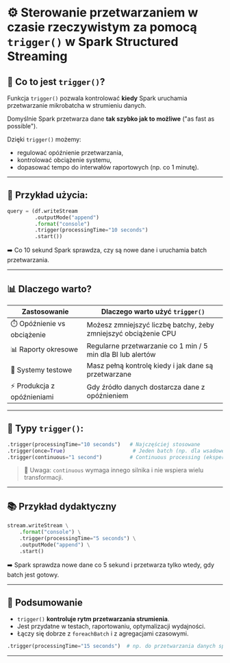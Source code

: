 # ⚙️ Sterowanie przetwarzaniem w czasie rzeczywistym za pomocą `trigger()` w Spark Structured Streaming

## 🔄 Co to jest `trigger()`?

Funkcja `trigger()` pozwala kontrolować **kiedy** Spark uruchamia przetwarzanie mikrobatcha w strumieniu danych.

Domyślnie Spark przetwarza dane **tak szybko jak to możliwe** ("as fast as possible").

Dzięki `trigger()` możemy:

* regulować opóźnienie przetwarzania,
* kontrolować obciążenie systemu,
* dopasować tempo do interwałów raportowych (np. co 1 minutę).

---

## 📆 Przykład użycia:

```python
query = (df.writeStream
         .outputMode("append")
         .format("console")
         .trigger(processingTime="10 seconds")
         .start())
```

➡️ Co 10 sekund Spark sprawdza, czy są nowe dane i uruchamia batch przetwarzania.

---

## 📊 Dlaczego warto?

| Zastosowanie                | Dlaczego warto użyć `trigger()`                                 |
| --------------------------- | --------------------------------------------------------------- |
| ⏱️ Opóźnienie vs obciążenie | Możesz zmniejszyć liczbę batchy, żeby zmniejszyć obciążenie CPU |
| 📊 Raporty okresowe         | Regularne przetwarzanie co 1 min / 5 min dla BI lub alertów     |
| 🔧 Systemy testowe          | Masz pełną kontrolę kiedy i jak dane są przetwarzane            |
| ⚡ Produkcja z opóźnieniami  | Gdy źródło danych dostarcza dane z opóźnieniem                  |

---

## 📌 Typy `trigger()`:

```python
.trigger(processingTime="10 seconds")   # Najczęściej stosowane
.trigger(once=True)                      # Jeden batch (np. dla wsadowego snapshotu)
.trigger(continuous="1 second")         # Continuous processing (eksperymentalne)
```

> 🚨 Uwaga: `continuous` wymaga innego silnika i nie wspiera wielu transformacji.

---

## 📚 Przykład dydaktyczny

```python
stream.writeStream \
    .format("console") \
    .trigger(processingTime="5 seconds") \
    .outputMode("append") \
    .start()
```

➡️ Spark sprawdza nowe dane co 5 sekund i przetwarza tylko wtedy, gdy batch jest gotowy.

---

## 📅 Podsumowanie

* `trigger()` **kontroluje rytm przetwarzania strumienia**.
* Jest przydatne w testach, raportowaniu, optymalizacji wydajności.
* Łączy się dobrze z `foreachBatch` i z agregacjami czasowymi.

```python
.trigger(processingTime="15 seconds")  # np. do przetwarzania danych sprzedaży co 15 sek
```

---
